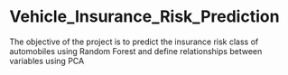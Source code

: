 # Vehicle_Insurance_Risk_Prediction

The objective of the project is to predict the insurance risk class of automobiles using Random Forest and define relationships between variables using PCA
